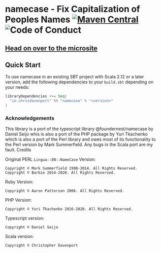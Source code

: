 # namecase - Fix Capitalization of Peoples Names [![Maven Central](https://maven-badges.herokuapp.com/maven-central/io.chrisdavenport/namecase_2.13/badge.svg)](https://maven-badges.herokuapp.com/maven-central/io.chrisdavenport/namecase_2.13) ![Code of Conduct](https://img.shields.io/badge/Code%20of%20Conduct-Scala-blue.svg)

## [Head on over to the microsite](https://ChristopherDavenport.github.io/namecase)

## Quick Start

To use namecase in an existing SBT project with Scala 2.12 or a later version, add the following dependencies to your
`build.sbt` depending on your needs:

```scala
libraryDependencies ++= Seq(
  "io.chrisdavenport" %% "namecase" % "<version>"
)
```

### Acknowledgements

This library is a port of the typescript library @foundernest/namecase by Daniel Seijo whis is also a port of the PHP package by Yuri Tkachenko which is also a port of the Perl library and owes most of its functionality to the Perl version by Mark Summerfield. Any bugs in the Scala port are my fault.
Credits

Original PERL `Lingua::EN::NameCase` Version:

    Copyright © Mark Summerfield 1998-2014. All Rights Reserved.
    Copyright © Barbie 2014-2020. All Rights Reserved.

Ruby Version:

    Copyright © Aaron Patterson 2006. All Rights Reserved.

PHP Version:

    Copyright © Yuri Tkachenko 2016-2020. All Rights Reserved.

Typescript version:

    Copyright © Daniel Seijo

Scala version:

    Copyright © Christopher Davenport

